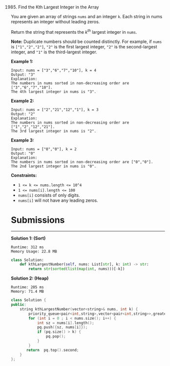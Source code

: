 1985. Find the Kth Largest Integer in the Array

You are given an array of strings `nums` and an integer `k`. Each string in nums represents an integer without leading zeros.

Return the string that represents the $k^{th}$ largest integer in `nums`.

**Note:** Duplicate numbers should be counted distinctly. For example, if `nums` is `["1","2","2"]`, `"2"` is the first largest integer, `"2"` is the second-largest integer, and `"1"` is the third-largest integer.

 

**Example 1:**
```
Input: nums = ["3","6","7","10"], k = 4
Output: "3"
Explanation:
The numbers in nums sorted in non-decreasing order are ["3","6","7","10"].
The 4th largest integer in nums is "3".
```

**Example 2:**
```
Input: nums = ["2","21","12","1"], k = 3
Output: "2"
Explanation:
The numbers in nums sorted in non-decreasing order are ["1","2","12","21"].
The 3rd largest integer in nums is "2".
```

**Example 3:**
```
Input: nums = ["0","0"], k = 2
Output: "0"
Explanation:
The numbers in nums sorted in non-decreasing order are ["0","0"].
The 2nd largest integer in nums is "0".
```

**Constraints:**

* `1 <= k <= nums.length <= 10^4`
* `1 <= nums[i].length <= 100`
* `nums[i]` consists of only digits.
* `nums[i]` will not have any leading zeros.

# Submissions
---
**Solution 1: (Sort)**
```
Runtime: 312 ms
Memory Usage: 22.8 MB
```
```python
class Solution:
    def kthLargestNumber(self, nums: List[str], k: int) -> str:
        return str(sorted(list(map(int, nums)))[-k])
```

**Solution 2: (Heap)**
```
Runtime: 205 ms
Memory: 71.4 MB
```
```c++
class Solution {
public:
    string kthLargestNumber(vector<string>& nums, int k) {
        priority_queue<pair<int,string>,vector<pair<int,string>>,greater<pair<int,string>>>pq;
        for (int i = 0 ; i < nums.size(); i++) {
            int sz = nums[i].length(); 
            pq.push({sz, nums[i]});
            if (pq.size() > k) {
                pq.pop();
            }
        }
       return  pq.top().second;
    }
};
```
